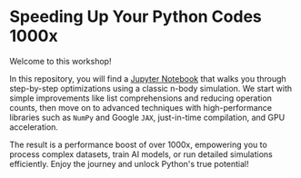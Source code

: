 # Speeding Up Your Python Codes 1000x

Welcome to this workshop!

In this repository, you will find a [Jupyter Notebook](orbits.ipynb)
that walks you through step-by-step optimizations using a classic
n-body simulation.
We start with simple improvements like list comprehensions and
reducing operation counts, then move on to advanced techniques with
high-performance libraries such as `NumPy` and Google `JAX`,
just-in-time compilation, and GPU acceleration.

The result is a performance boost of over 1000x, empowering you to
process complex datasets, train AI models, or run detailed simulations
efficiently.
Enjoy the journey and unlock Python's true potential!
